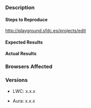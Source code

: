 ### Description

#### Steps to Reproduce
<!-- 
If LWC specific issue, update playground link with your example
-->
http://playground.sfdc.es/projects/edit


<!-- 
If Aura / interop issue, please create an issue and pull request in Aura repo
Example: https://git.soma.salesforce.com/aura/aura/pull/1523
 -->

#### Expected Results
<!-- Example: No error is throw -->

#### Actual Results
<!-- Example: Error is thrown -->

### Browsers Affected
<!-- List of browsers and versions affected -->

### Versions
<!--
Node project
package.json
versions < 0.17: "raptor-engine": "0.16.8"
versions >= 0.17: "lwc-engine": "0.17.2"

To get LWC version in Aura environment,
http://[domain]//auraFW/resources/engine/engine_debug.js
-->
- LWC: x.x.x

<!--
To get Aura version in Aura environment,
http://[domain]/auraFW/resources/version/aura.json
-->
- Aura: x.x.x

